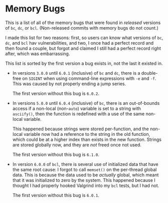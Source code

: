 # Memory Bugs

This is a list of all of the memory bugs that were found in *released* versions
of `bc`, `dc`, or `bcl`. (Non-released commits with memory bugs do not count.)

I made this list for two reasons: first, so users can know what versions of
`bc`, `dc`, and `bcl` hav vulnerabilities, and two, I once had a perfect record
and then found a couple, but forgot and claimed I still had a perfect record
right after, which was embarrassing.

This list is sorted by the first version a bug exists in, not the last it
existed in.

* In versions `3.0.0` until `6.0.1` (inclusive) of `bc` and `dc`, there is a
  double-free on `SIGINT` when using command-line expressions with `-e` and
  `-f`. This was caused by not properly ending a jump series.

  The first version without this bug is `6.0.2`.

* In versions `5.0.0` until `6.0.4` (inclusive) of `bc`, there is an
  out-of-bounds access if a non-local (non-`auto`) variable is set to a string
  with `asciify()`, then the function is redefined with a use of the same
  non-local variable.

  This happened because strings were stored per-function, and the non-local
  variable now had a reference to the string in the old function, which could be
  at a higher index than exists in the new function. Strings are stored globally
  now, and they are *not* freed once not used.

  The first version without this bug is `6.1.0`.

* In version `6.0.0` of `bcl`, there is several use of initialized data that
  have the same root cause: I forgot to call `memset()` on the per-thread global
  data. This is because the data used to be *actually* global, which meant that
  it was initialized to zero by the system. This happened because I thought I
  had properly hooked Valgrind into my `bcl` tests, but I had not.

  The first version without this bug is `6.0.1`.
